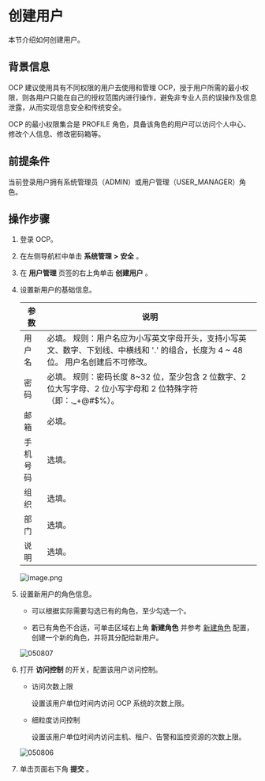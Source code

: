 创建用户 
=========================

本节介绍如何创建用户。

背景信息 
-------------------------

OCP 建议使用具有不同权限的用户去使用和管理 OCP，授于用户所需的最小权限，则各用户只能在自己的授权范围内进行操作，避免非专业人员的误操作及信息泄露，从而实现信息安全和传统安全。

OCP 的最小权限集合是 PROFILE 角色，具备该角色的用户可以访问个人中心、修改个人信息、修改密码箱等。

**前提条件** 
-----------------------------

当前登录用户拥有系统管理员（ADMIN）或用户管理（USER_MANAGER）角色。

**操作步骤** 
-----------------------------

1. 登录 OCP。

   

2. 在左侧导航栏中单击 **系统管理** **\>** **安全** 。

   

3. 在 **用户管理** 页签的右上角单击 **创建用户** 。

   

4. 设置新用户的基础信息。

   

   |  参数  |                                                     说明                                                     |
   |------|------------------------------------------------------------------------------------------------------------|
   | 用户名  | 必填。 规则：用户名应为小写英文字母开头，支持小写英文、数字、下划线、中横线和 '.' 的组合，长度为 4 \~ 48 位。 用户名创建后不可修改。 |
   | 密码   | 必填。 规则：密码长度 8\~32 位，至少包含 2 位数字、2 位大写字母、2 位小写字母和 2 位特殊字符（即：._+@#$%）。                        |
   | 邮箱   | 必填。                                                                                                        |
   | 手机号码 | 选填。                                                                                                        |
   | 组织   | 选填。                                                                                                        |
   | 部门   | 选填。                                                                                                        |
   | 说明   | 选填。                                                                                                        |

   

   ![image.png](https://help-static-aliyun-doc.aliyuncs.com/assets/img/zh-CN/3182988061/p200110.png "image.png")
   




<!-- -->

5. 设置新用户的角色信息。

   * 可以根据实际需要勾选已有的角色，至少勾选一个。

     
   
   * 若已有角色不合适，可单击区域右上角 **新建角色** 并参考 [新建角色](../1000.using-system-management/200.create-role.md) 配置，创建一个新的角色，并将其分配给新用户。

     
   

   

   ![050807](https://help-static-aliyun-doc.aliyuncs.com/assets/img/zh-CN/9121360261/p271756.png)
   




<!-- -->

6. 打开 **访问控制** 的开关，配置该用户访问控制。

   * 访问次数上限

     设置该用户单位时间内访问 OCP 系统的次数上限。
     
   
   * 细粒度访问控制

     设置该用户单位时间内访问主机、租户、告警和监控资源的次数上限。
     
   

   

   ![050806](https://help-static-aliyun-doc.aliyuncs.com/assets/img/zh-CN/9121360261/p271755.png)
   

7. 单击页面右下角 **提交** 。

   



